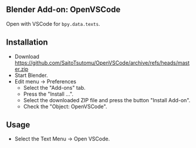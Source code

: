 ## Blender Add-on: OpenVSCode

Open with VSCode for `bpy.data.texts`.

## Installation

- Download https://github.com/SaitoTsutomu/OpenVSCode/archive/refs/heads/master.zip
- Start Blender.
- Edit menu -> Preferences
  - Select the "Add-ons" tab.
  - Press the "Install ...".
  - Select the downloaded ZIP file and press the button "Install Add-on".
  - Check the "Object: OpenVSCode".

## Usage

- Select the Text Menu -> Open VSCode.
